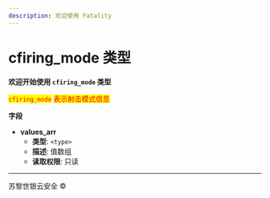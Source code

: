 ```yaml
---
description: 欢迎使用 Fatality
---
```


# cfiring\_mode 类型

**欢迎开始使用 `cfiring_mode` 类型**

<mark style="color:red;">`cfiring_mode`</mark> <mark style="color:red;"></mark><mark style="color:red;">表示射击模式信息</mark>

**字段**

* **values\_arr**
  * **类型**: `<type>`
  * **描述**: 值数组
  * **读取权限**: 只读

***

苏黎世银云安全 ©
